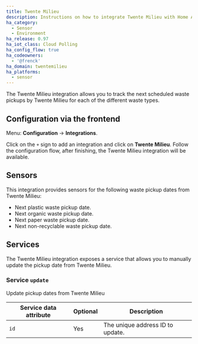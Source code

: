 ```yaml
---
title: Twente Milieu
description: Instructions on how to integrate Twente Milieu with Home Assistant.
ha_category:
  - Sensor
  - Environment
ha_release: 0.97
ha_iot_class: Cloud Polling
ha_config_flow: true
ha_codeowners:
  - '@frenck'
ha_domain: twentemilieu
ha_platforms:
  - sensor
---
```


The Twente Milieu integration allows you to track the next scheduled waste
pickups by Twente Milieu for each of the different waste types.

## Configuration via the frontend

Menu: **Configuration** -> **Integrations**.

Click on the `+` sign to add an integration and click on **Twente Milieu**.
Follow the configuration flow, after finishing, the Twente Milieu
integration will be available.

## Sensors

This integration provides sensors for the following waste pickup dates from Twente Milieu:

- Next plastic waste pickup date.
- Next organic waste pickup date.
- Next paper waste pickup date.
- Next non-recyclable waste pickup date.

## Services

The Twente Milieu integration exposes a service that allows you to manually update
the pickup date from Twente Milieu.

### Service `update`

Update pickup dates from Twente Milieu

| Service data attribute | Optional | Description                                                  |
| ---------------------- | -------- | ------------------------------------------------------------ |
| `id`                   | Yes      | The unique address ID to update.                             |
